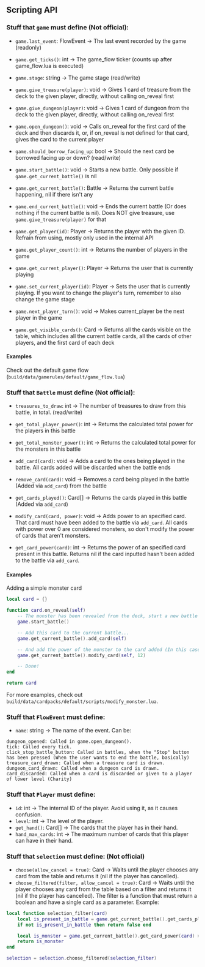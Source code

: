 ## Scripting API
### Stuff that `game` must define (Not official):
- `game.last_event`: FlowEvent -> The last event recorded by the game (readonly)
- `game.get_ticks()`: int -> The game_flow ticker (counts up after game_flow.lua is executed)
- `game.stage`: string -> The game stage (read/write)

- `game.give_treasure(player)`: void -> Gives 1 card of treasure from the deck to the given player, directly, without calling on_reveal first
- `game.give_dungeon(player)`: void -> Gives 1 card of dungeon from the deck to the given player, directly, without calling on_reveal first
- `game.open_dungeon()`: void -> Calls on_reveal for the first card of the deck and then discards it, or, if on_reveal is not defined for that card, gives the card to the current player
- `game.should_borrow_facing_up`: bool -> Should the next card be borrowed facing up or down? (read/write)

- `game.start_battle()`: void -> Starts a new battle.  Only possible if `game.get_current_battle()` is nil
- `game.get_current_battle()`: Battle -> Returns the current battle happening, nil if there isn't any
- `game.end_current_battle()`: void -> Ends the current battle (Or does nothing if the current battle is nil). Does NOT give treasure, use `game.give_treasure(player)` for that

- `game.get_player(id)`: Player -> Returns the player with the given ID. Refrain from using, mostly only used in the internal API
- `game.get_player_count()`: int -> Returns the number of players in the game
- `game.get_current_player()`: Player -> Returns the user that is currently playing
- `game.set_current_player(id)`: Player -> Sets the user that is currently playing. If you want to change the player's turn, remember to also change the game stage
- `game.next_player_turn()`: void -> Makes current_player be the next player in the game

- `game.get_visible_cards()`: Card -> Returns all the cards visible on the table, which includes all the current battle cards, all the cards of other players, and the first card of each deck

#### Examples
Check out the default game flow (`build/data/gamerules/default/game_flow.lua`)

### Stuff that `Battle` must define (Not official):
- `treasures_to_draw`: int -> The number of treasures to draw from this battle, in total. (read/write)

- `get_total_player_power()`: int -> Returns the calculated total power for the players in this battle
- `get_total_monster_power()`: int -> Returns the calculated total power for the monsters in this battle

- `add_card(card)`: void -> Adds a card to the ones being played in the battle. All cards added will be discarded when the battle ends
- `remove_card(card)`: void -> Removes a card being played in the battle (Added via `add_card`) from the battle
- `get_cards_played()`: Card[] -> Returns the cards played in this battle (Added via `add_card`)

- `modify_card(card, power)`: void -> Adds power to an specified card. That card must have been added to the battle via `add_card`. All cards with power over 0 are considered monsters, so don't modify the power of cards that aren't monsters.
- `get_card_power(card)`: int -> Returns the power of an specified card present in this battle. Returns nil if the card inputted hasn't been added to the battle via `add_card`.

#### Examples
Adding a simple monster card
```lua
local card = {}

function card.on_reveal(self) 
	-- The monster has been revealed from the deck, start a new battle
	game.start_battle()

	-- Add this card to the current battle...
	game.get_current_battle().add_card(self)

	-- And add the power of the monster to the card added (In this case, 12)
	game.get_current_battle().modify_card(self, 12)

	-- Done!
end

return card
```

For more examples, check out `build/data/cardpacks/default/scripts/modify_monster.lua`.

### Stuff that `FlowEvent` must define:
- `name`: string -> The name of the event. Can be:
```
dungeon_opened: Called in game.open_dungeon().
tick: Called every tick.
click_stop_battle_button: Called in battles, when the "Stop" button has been pressed (When the user wants to end the battle, basically)
treasure_card_drawn: Called when a treasure card is drawn.
dungeon_card_drawn: Called when a dungeon card is drawn.
card_discarded: Called when a card is discarded or given to a player of lower level (Charity)
```

### Stuff that `Player` must define:
- `id`: int -> The internal ID of the player. Avoid using it, as it causes confusion.
- `level`: int -> The level of the player.
- `get_hand()`: Card[] -> The cards that the player has in their hand.
- `hand_max_cards`: int -> The maximum number of cards that this player can have in their hand.

### Stuff that `selection` must define: (Not official)
- `choose(allow_cancel = true)`: Card -> Waits until the player chooses any card from the table and returns it (nil if the player has cancelled).
- `choose_filtered(filter, allow_cancel = true)`: Card -> Waits until the player chooses any card from the table based on a filter and returns it (nil if the player has cancelled).
The filter is a function that must return a boolean and have a single card as a parameter. Example:
```lua
local function selection_filter(card)
    local is_present_in_battle = game.get_current_battle().get_cards_played()[card] ~= nil
    if not is_present_in_battle then return false end

    local is_monster = game.get_current_battle().get_card_power(card) > 0
    return is_monster
end

selection = selection.choose_filtered(selection_filter)
```